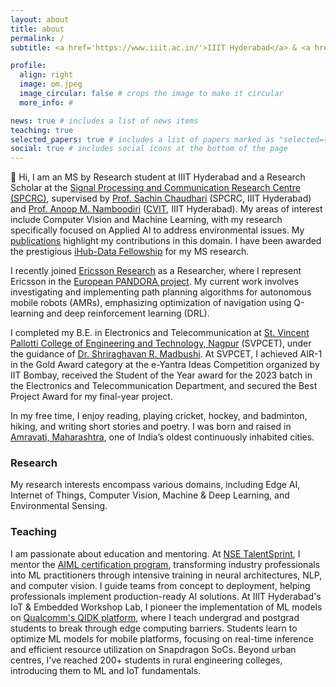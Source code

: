 ```yaml
---
layout: about
title: about
permalink: /
subtitle: <a href='https://www.iiit.ac.in/'>IIIT Hyderabad</a> & <a href='https://www.ericsson.com/en/reports-and-papers/research-papers?locs=68304,46951'>Ericsson Research</a>.

profile:
  align: right
  image: om.jpeg
  image_circular: false # crops the image to make it circular
  more_info: #

news: true # includes a list of news items
teaching: true
selected_papers: true # includes a list of papers marked as "selected={true}"
social: true # includes social icons at the bottom of the page
---
```


👋 Hi, I am an MS by Research student at IIIT Hyderabad and a Research Scholar at the [Signal Processing and Communication Research Centre (SPCRC)](https://spcrc.iiit.ac.in/), supervised by [Prof. Sachin Chaudhari](https://faculty.iiit.ac.in/~sachin.c/) (SPCRC, IIIT Hyderabad) and [Prof. Anoop M. Namboodiri](https://faculty.iiit.ac.in/~anoop/) ([CVIT](https://cvit.iiit.ac.in/), IIIT Hyderabad). My areas of interest include Computer Vision and Machine Learning, with my research specifically focused on Applied AI to address environmental issues. My [publications](https://omkathalkar.github.io/publications/) highlight my contributions in this domain. I have been awarded the prestigious [iHub-Data Fellowship](https://ihub-data.ai/archives/blogs/5998/) for my MS research.

I recently joined [Ericsson Research](https://www.ericsson.com/en/reports-and-papers/research-papers?locs=68304,46951) as a Researcher, where I represent Ericsson in the [European PANDORA project](https://pandora-heu.eu/). My current work involves investigating and implementing path planning algorithms for autonomous mobile robots (AMRs), emphasizing optimization of navigation using Q-learning and deep reinforcement learning (DRL).

I completed my B.E. in Electronics and Telecommunication at [St. Vincent Pallotti College of Engineering and Technology, Nagpur](https://www.stvincentngp.edu.in/) (SVPCET), under the guidance of [Dr. Shriraghavan R. Madbushi](https://www.stvincentngp.edu.in/faculties/view/34). At SVPCET, I achieved AIR-1 in the Gold Award category at the e-Yantra Ideas Competition organized by IIT Bombay, received the Student of the Year award for the 2023 batch in the Electronics and Telecommunication Department, and secured the Best Project Award for my final-year project.



In my free time, I enjoy reading, playing cricket, hockey, and badminton, hiking, and writing short stories and poetry. I was born and raised in [Amravati, Maharashtra](https://en.wikipedia.org/wiki/Amravati), one of India’s oldest continuously inhabited cities.

### Research 

My research interests encompass various domains, including Edge AI, Internet of Things, Computer Vision, Machine & Deep Learning, and Environmental Sensing.

### Teaching

I am passionate about education and mentoring. At [NSE TalentSprint](https://talentsprint.com/?srsltid=AfmBOoruCeg3vOWrY0fkSuGi06p49esrpKXLBN8X7ubhhi0VJYEteYo8), I mentor the [AIML certification program](https://talentsprint.com/course/ai-machine-learning-iiit-hyderabad), transforming industry professionals into ML practitioners through intensive training in neural architectures, NLP, and computer vision. I guide teams from concept to deployment, helping professionals implement production-ready AI solutions. At IIIT Hyderabad's IoT & Embedded Workshop Lab, I pioneer the implementation of ML models on [Qualcomm's QIDK platform](https://www.qualcomm.com/developer/hardware/qualcomm-innovators-development-kit), where I teach undergrad and postgrad students to break through edge computing barriers. Students learn to optimize ML models for mobile platforms, focusing on real-time inference and efficient resource utilization on Snapdragon SoCs. Beyond urban centres, I've reached 200+ students in rural engineering colleges, introducing them to ML and IoT fundamentals.
